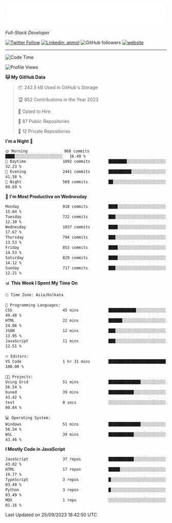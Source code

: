 <!-- START:readme-typing -->
<img src="readme-typing.svg" />
<!-- END:readme-typing -->

<p><em>Full-Stack Developer</em></p>

[![Twitter Follow](https://img.shields.io/twitter/follow/tonalmathew?style=flat)](https://twitter.com/intent/follow?screen_name=tonalmathew)
[![Linkedin: anmol](https://img.shields.io/badge/tonal-mathew?style=flat-square&logo=Linkedin&logoColor=white&link=https://www.linkedin.com/in/tonal-mathew/)](https://www.linkedin.com/in/tonal-mathew/)
![GitHub followers](https://img.shields.io/github/followers/tonalmathew?label=Follow&style=social)
[![website](https://img.shields.io/badge/Website-46a2f1.svg?&style=flat-square&logo=Google-Chrome&logoColor=white&link=http://tonalmathew.github.io/)](http://tonalmathew.github.io/)

---
<!--START_SECTION:waka-->
![Code Time](http://img.shields.io/badge/Code%20Time-1%2C185%20hrs%2022%20mins-blue)

![Profile Views](http://img.shields.io/badge/Profile%20Views-0-blue)

**🐱 My GitHub Data** 

> 📦 242.5 kB Used in GitHub's Storage 
 > 
> 🏆 852 Contributions in the Year 2023
 > 
> 💼 Opted to Hire
 > 
> 📜 87 Public Repositories 
 > 
> 🔑 12 Private Repositories 
 > 
**I'm a Night 🦉** 

```text
🌞 Morning                968 commits         ████░░░░░░░░░░░░░░░░░░░░░   16.49 % 
🌆 Daytime                1892 commits        ████████░░░░░░░░░░░░░░░░░   32.23 % 
🌃 Evening                2441 commits        ██████████░░░░░░░░░░░░░░░   41.58 % 
🌙 Night                  569 commits         ██░░░░░░░░░░░░░░░░░░░░░░░   09.69 % 
```
📅 **I'm Most Productive on Wednesday** 

```text
Monday                   918 commits         ████░░░░░░░░░░░░░░░░░░░░░   15.64 % 
Tuesday                  722 commits         ███░░░░░░░░░░░░░░░░░░░░░░   12.30 % 
Wednesday                1037 commits        ████░░░░░░░░░░░░░░░░░░░░░   17.67 % 
Thursday                 794 commits         ███░░░░░░░░░░░░░░░░░░░░░░   13.53 % 
Friday                   853 commits         ████░░░░░░░░░░░░░░░░░░░░░   14.53 % 
Saturday                 829 commits         ████░░░░░░░░░░░░░░░░░░░░░   14.12 % 
Sunday                   717 commits         ███░░░░░░░░░░░░░░░░░░░░░░   12.21 % 
```


📊 **This Week I Spent My Time On** 

```text
🕑︎ Time Zone: Asia/Kolkata

💬 Programming Languages: 
CSS                      45 mins             ████████████░░░░░░░░░░░░░   49.48 % 
HTML                     22 mins             ██████░░░░░░░░░░░░░░░░░░░   24.06 % 
JSON                     12 mins             ███░░░░░░░░░░░░░░░░░░░░░░   13.95 % 
JavaScript               11 mins             ███░░░░░░░░░░░░░░░░░░░░░░   12.51 % 

🔥 Editors: 
VS Code                  1 hr 31 mins        █████████████████████████   100.00 % 

🐱‍💻 Projects: 
Using Grid               51 mins             ██████████████░░░░░░░░░░░   56.54 % 
buned                    39 mins             ███████████░░░░░░░░░░░░░░   43.42 % 
test                     0 secs              ░░░░░░░░░░░░░░░░░░░░░░░░░   00.04 % 

💻 Operating System: 
Windows                  51 mins             ██████████████░░░░░░░░░░░   56.54 % 
WSL                      39 mins             ███████████░░░░░░░░░░░░░░   43.46 % 
```

**I Mostly Code in JavaScript** 

```text
JavaScript               37 repos            ███████████░░░░░░░░░░░░░░   43.02 % 
HTML                     17 repos            █████░░░░░░░░░░░░░░░░░░░░   19.77 % 
TypeScript               3 repos             █░░░░░░░░░░░░░░░░░░░░░░░░   03.49 % 
Python                   3 repos             █░░░░░░░░░░░░░░░░░░░░░░░░   03.49 % 
MDX                      1 repo              ░░░░░░░░░░░░░░░░░░░░░░░░░   01.16 % 
```




 Last Updated on 25/09/2023 18:42:50 UTC
<!--END_SECTION:waka-->
